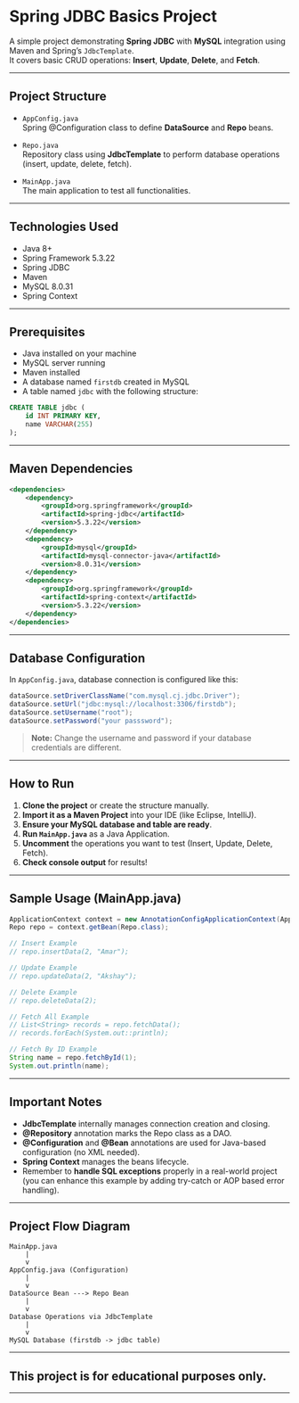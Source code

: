 # Spring JDBC Basics Project

A simple project demonstrating **Spring JDBC** with **MySQL** integration using Maven and Spring’s `JdbcTemplate`.  
It covers basic CRUD operations: **Insert**, **Update**, **Delete**, and **Fetch**.

---

## Project Structure

- `AppConfig.java`  
  Spring @Configuration class to define **DataSource** and **Repo** beans.

- `Repo.java`  
  Repository class using **JdbcTemplate** to perform database operations (insert, update, delete, fetch).

- `MainApp.java`  
  The main application to test all functionalities.

---

## Technologies Used
- Java 8+
- Spring Framework 5.3.22
- Spring JDBC
- Maven
- MySQL 8.0.31
- Spring Context

---

## Prerequisites
- Java installed on your machine
- MySQL server running
- Maven installed
- A database named `firstdb` created in MySQL
- A table named `jdbc` with the following structure:

```sql
CREATE TABLE jdbc (
    id INT PRIMARY KEY,
    name VARCHAR(255)
);
```

---

## Maven Dependencies

```xml
<dependencies>
    <dependency>
        <groupId>org.springframework</groupId>
        <artifactId>spring-jdbc</artifactId>
        <version>5.3.22</version>
    </dependency>
    <dependency>
        <groupId>mysql</groupId>
        <artifactId>mysql-connector-java</artifactId>
        <version>8.0.31</version>
    </dependency>
    <dependency>
        <groupId>org.springframework</groupId>
        <artifactId>spring-context</artifactId>
        <version>5.3.22</version>
    </dependency>
</dependencies>
```

---

## Database Configuration

In `AppConfig.java`, database connection is configured like this:

```java
dataSource.setDriverClassName("com.mysql.cj.jdbc.Driver");
dataSource.setUrl("jdbc:mysql://localhost:3306/firstdb");
dataSource.setUsername("root");
dataSource.setPassword("your passsword");
```
> **Note:** Change the username and password if your database credentials are different.

---

## How to Run

1. **Clone the project** or create the structure manually.
2. **Import it as a Maven Project** into your IDE (like Eclipse, IntelliJ).
3. **Ensure your MySQL database and table are ready**.
4. **Run `MainApp.java`** as a Java Application.
5. **Uncomment** the operations you want to test (Insert, Update, Delete, Fetch).
6. **Check console output** for results!

---

## Sample Usage (MainApp.java)

```java
ApplicationContext context = new AnnotationConfigApplicationContext(AppConfig.class);
Repo repo = context.getBean(Repo.class);

// Insert Example
// repo.insertData(2, "Amar");

// Update Example
// repo.updateData(2, "Akshay");

// Delete Example
// repo.deleteData(2);

// Fetch All Example
// List<String> records = repo.fetchData();
// records.forEach(System.out::println);

// Fetch By ID Example
String name = repo.fetchById(1);
System.out.println(name);
```

---

## Important Notes

- **JdbcTemplate** internally manages connection creation and closing.
- **@Repository** annotation marks the Repo class as a DAO.
- **@Configuration** and **@Bean** annotations are used for Java-based configuration (no XML needed).
- **Spring Context** manages the beans lifecycle.
- Remember to **handle SQL exceptions** properly in a real-world project (you can enhance this example by adding try-catch or AOP based error handling).

---

## Project Flow Diagram

```text
MainApp.java
    |
    v
AppConfig.java (Configuration)
    |
    v
DataSource Bean ---> Repo Bean
    |
    v
Database Operations via JdbcTemplate
    |
    v
MySQL Database (firstdb -> jdbc table)
```

---


## This project is for educational purposes only.
---

